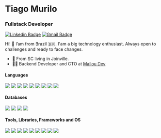 # Tiago Murilo
### Fullstack Developer

[![Linkedin Badge](https://img.shields.io/badge/-Tiago%20Murilo-0a66c2?style=flat-square&logo=Linkedin&logoColor=white&link=https://www.linkedin.com/in/tiago-murilo-o-30876b14b/)](https://www.linkedin.com/in/tiago-murilo-o-30876b14b/) 
[![Gmail Badge](https://img.shields.io/badge/-tiago.murilo08@gmail.com-ea4335?style=flat-square&logo=Gmail&logoColor=white&link=mailto:tiago.murilo08@gmail.com)](mailto:tiago.murilo08@gmail.com)

Hi! 👋
I’am from Brazil 🇧🇷. I'am a big technology enthusiast. Always open to challenges and ready to face changes.

- 📍 From SC living in Joinville.
- 👨‍💻 Backend Developer and CTO at [Mailou Dev](https://www.softjoin.com.br)
  
<!--   [![Top Langs](https://github-readme-stats.vercel.app/api/top-langs/?username=tiagomol1&layout=compact&theme=Gradient)](https://github.com/tiagomol1/github-readme-stats) 
 -->
#### Languages 

<div align="left">
  <img src="https://img.shields.io/badge/Typescript-3178c6?style=for-the-badge&logo=typescript&logoColor=white">
  <img src="https://img.shields.io/badge/JavaScript-F7DF1E?style=for-the-badge&logo=javascript&logoColor=black">
  <img src="https://img.shields.io/badge/Node.js-43853D?style=for-the-badge&logo=node-dot-js&logoColor=white">
  <img src="https://img.shields.io/badge/C sharp-9c75d5?style=for-the-badge&logo=csharp&logoColor=white">
  <img src="https://img.shields.io/badge/PHP-777bb3?style=for-the-badge&logo=php&logoColor=white">
  <img src="https://img.shields.io/badge/GO-00acd7?style=for-the-badge&logo=go&logoColor=white">
  <img src="https://img.shields.io/badge/Python-fed74b?style=for-the-badge&logo=python&logoColor=3870a1&">
  <img src="https://img.shields.io/badge/Java-ababab?style=for-the-badge&logo=java&logoColor=ea2526">
  <img src="https://img.shields.io/badge/C++-6295cb?style=for-the-badge&logo=cplusplus&logoColor=white">
</div>
  
#### Databases  
  
<div align="left">
  <img src="https://img.shields.io/badge/MongoDB-4EA94B?style=for-the-badge&logo=mongodb&logoColor=white">
  <img src="https://img.shields.io/badge/Microsoft SQL Sever-b71c1c?style=for-the-badge&logo=microsoftsqlserver&logoColor=white">
  <img src="https://img.shields.io/badge/MySQL-00000F?style=for-the-badge&logo=mysql&logoColor=white">
  <img src="https://img.shields.io/badge/Sqlite-0f7cc8?style=for-the-badge&logo=sqlite&logoColor=white">
</div>

#### Tools, Libraries, Frameworks and OS
<div align="left">
  <img src="https://img.shields.io/badge/Git-F05032?style=for-the-badge&logo=git&logoColor=white">
  <img src="https://img.shields.io/badge/Docker-2496ED?style=for-the-badge&logo=docker&logoColor=white">
  <img src="https://img.shields.io/badge/Linux-FCC624?style=for-the-badge&logo=linux&logoColor=black">
  <img src="https://img.shields.io/badge/windows-137bd4?style=for-the-badge&logo=windows&logoColor=white">
  <img src="https://img.shields.io/badge/Express.js-404D59?style=for-the-badge&logo=express&logoColor=white">
  <img src="https://img.shields.io/badge/React-gray?style=for-the-badge&logo=react&logoColor=61DAFB">
  <img src="https://img.shields.io/badge/React Native-20232A?style=for-the-badge&logo=react&logoColor=ffffff">
  <img src="https://img.shields.io/badge/Next.js-black?style=for-the-badge&logo=nextjs&logoColor=ffffff">
  <img src="https://img.shields.io/badge/Spring-6DB33F?style=for-the-badge&logo=spring&logoColor=white">
</div>  
